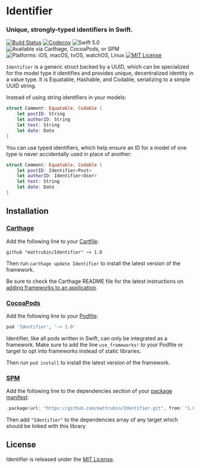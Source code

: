 # Identifier
### Unique, strongly-typed identifiers in Swift.

[![Build Status](https://travis-ci.com/mattrubin/Identifier.svg?branch=develop)](https://travis-ci.com/mattrubin/Identifier)
[![Codecov](https://img.shields.io/codecov/c/github/mattrubin/Identifier/develop.svg)](https://codecov.io/gh/mattrubin/Identifier)
![Swift 5.0](https://img.shields.io/badge/swift-5.0-orange.svg)
![Available via Carthage, CocoaPods, or SPM](https://img.shields.io/badge/via-Carthage%20%7C%20CocoaPods%20%7C%20SPM-MediumSlateBlue.svg)
![Platforms: iOS, macOS, tvOS, watchOS, Linux](https://img.shields.io/badge/platforms-iOS%20%7C%20macOS%20%7C%20tvOS%20%7C%20watchOS%20%7C%20Linux-blue.svg)
[![MIT License](https://img.shields.io/badge/license-MIT-lightgray.svg)](LICENSE.md)

`Identifier` is a generic struct backed by a UUID, which can be specialized for the model type it identifies and provides unique, decentralized identity in a value type. It is Equatable, Hashable, and Codable, serializing to a simple UUID string.

Instead of using string identifiers in your models:
```swift
struct Comment: Equatable, Codable {
    let postID: String
    let authorID: String
    let text: String
    let date: Date
}
```
You can use typed identifiers, which help ensure an ID for a model of one type is never accidentally used in place of another:
```swift
struct Comment: Equatable, Codable {
    let postID: Identifier<Post>
    let authorID: Identifier<User>
    let text: String
    let date: Date
}
```


## Installation

### [Carthage][]

Add the following line to your [Cartfile][]:

````config
github "mattrubin/Identifier" ~> 1.0
````

Then run `carthage update Identifier` to install the latest version of the framework.

Be sure to check the Carthage README file for the latest instructions on [adding frameworks to an application][carthage-instructions].

[Carthage]: https://github.com/Carthage/Carthage
[Cartfile]: https://github.com/Carthage/Carthage/blob/master/Documentation/Artifacts.md#cartfile
[carthage-instructions]: https://github.com/Carthage/Carthage/blob/master/README.md#adding-frameworks-to-an-application

### [CocoaPods][]

Add the following line to your [Podfile][]:

````ruby
pod 'Identifier', '~> 1.0'
````

Identifier, like all pods written in Swift, can only be integrated as a framework. Make sure to add the line `use_frameworks!` to your Podfile or target to opt into frameworks instead of static libraries.

Then run `pod install` to install the latest version of the framework.

[CocoaPods]: https://cocoapods.org
[Podfile]: https://guides.cocoapods.org/using/the-podfile.html

### [SPM][]

Add the following line to the dependencies section of your [package manifest][Package.swift]:

```swift
.package(url: "https://github.com/mattrubin/Identifier.git", from: "1.0.0"),
```

Then add `"Identifier"` to the dependencies array of any target which should be linked with this library 

[SPM]: https://swift.org/package-manager/
[Package.swift]: https://github.com/apple/swift-package-manager/tree/master/Documentation


## License

Identifier is released under the [MIT License](LICENSE.md).
